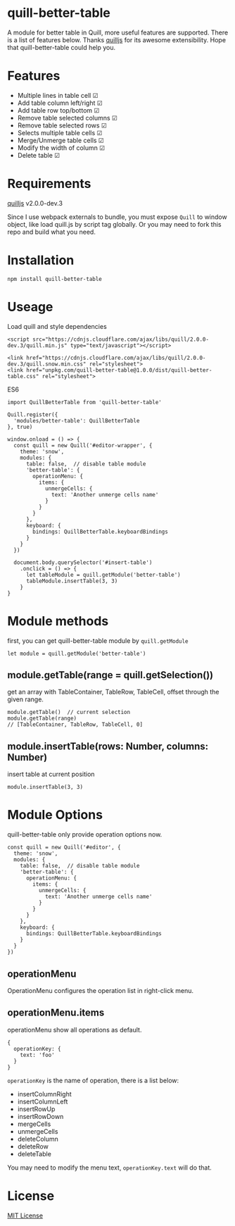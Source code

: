# quill-better-table
A module for better table in Quill, more useful features are supported. There is a list of features below. Thanks [quilljs](https://quilljs.com/) for its awesome extensibility. Hope that quill-better-table could help you.

# Features
<ul>
  <li>Multiple lines in table cell ☑</li>
  <li>Add table column left/right ☑</li>
  <li>Add table row top/bottom ☑</li>
  <li>Remove table selected columns ☑</li>
  <li>Remove table selected rows ☑</li>
  <li>Selects multiple table cells ☑</li>
  <li>Merge/Unmerge table cells ☑</li>
  <li>Modify the width of column ☑</li>
  <li>Delete table ☑</li>
</ul>

# Requirements
[quilljs](https://github.com/quilljs/quill) v2.0.0-dev.3

Since I use webpack externals to bundle, you must expose `Quill` to window object, like load quill.js by script tag globally. Or you may need to fork this repo and build what you need.

# Installation
```
npm install quill-better-table
```

# Useage
Load quill and style dependencies
```
<script src="https://cdnjs.cloudflare.com/ajax/libs/quill/2.0.0-dev.3/quill.min.js" type="text/javascript"></script>
```
```
<link href="https://cdnjs.cloudflare.com/ajax/libs/quill/2.0.0-dev.3/quill.snow.min.css" rel="stylesheet">
<link href="unpkg.com/quill-better-table@1.0.0/dist/quill-better-table.css" rel="stylesheet">
```

ES6
```
import QuillBetterTable from 'quill-better-table'

Quill.register({
  'modules/better-table': QuillBetterTable
}, true)

window.onload = () => {
  const quill = new Quill('#editor-wrapper', {
    theme: 'snow',
    modules: {
      table: false,  // disable table module
      'better-table': {
        operationMenu: {
          items: {
            unmergeCells: {
              text: 'Another unmerge cells name'
            }
          }
        }
      },
      keyboard: {
        bindings: QuillBetterTable.keyboardBindings
      }
    }
  })

  document.body.querySelector('#insert-table')
    .onclick = () => {
      let tableModule = quill.getModule('better-table')
      tableModule.insertTable(3, 3)
    }
}
```

# Module methods
first, you can get quill-better-table module by `quill.getModule`
```
let module = quill.getModule('better-table')
```
## module.getTable(range = quill.getSelection())
get an array with TableContainer, TableRow, TableCell, offset through the given range.
```
module.getTable()  // current selection
module.getTable(range)
// [TableContainer, TableRow, TableCell, 0]
```

## module.insertTable(rows: Number, columns: Number)
insert table at current position
```
module.insertTable(3, 3)
```

# Module Options
quill-better-table only provide operation options now.
```
const quill = new Quill('#editor', {
  theme: 'snow',
  modules: {
    table: false,  // disable table module
    'better-table': {
      operationMenu: {
        items: {
          unmergeCells: {
            text: 'Another unmerge cells name'
          }
        }
      }
    },
    keyboard: {
      bindings: QuillBetterTable.keyboardBindings
    }
  }
})
```
## operationMenu
OperationMenu configures the operation list in right-click menu.

## operationMenu.items
operationMenu show all operations as default.
```
{
  operationKey: {
    text: 'foo'
  }
}
```
`operationKey` is the name of operation, there is a list below:
<ul>
  <li>insertColumnRight</li>
  <li>insertColumnLeft</li>
  <li>insertRowUp</li>
  <li>insertRowDown</li>
  <li>mergeCells</li>
  <li>unmergeCells</li>
  <li>deleteColumn</li>
  <li>deleteRow</li>
  <li>deleteTable</li>
</ul>

You may need to modify the menu text, `operationKey.text` will do that.

# License
[MIT License](https://rmm5t.mit-license.org/)
